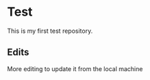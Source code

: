 # Test

This is my first test repository. 

## Edits
More editing to update it from the local machine

